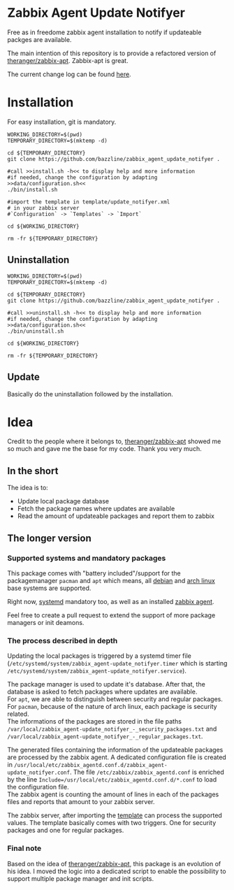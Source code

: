 # Zabbix Agent Update Notifyer

Free as in freedome zabbix agent installation to notify if updateable packges are available.

The main intention of this repository is to provide a refactored version of [theranger/zabbix-apt](https://github.com/theranger/zabbix-apt). Zabbix-apt is great.

The current change log can be found [here](CHANGELOG.md).

# Installation

For easy installation, git is mandatory.

```
WORKING_DIRECTORY=$(pwd)
TEMPORARY_DIRECTORY=$(mktemp -d)

cd ${TEMPORARY_DIRECTORY}
git clone https://github.com/bazzline/zabbix_agent_update_notifyer .

#call >>install.sh -h<< to display help and more information
#if needed, change the configuration by adapting >>data/configuration.sh<<
./bin/install.sh

#import the template in template/update_notifyer.xml
# in your zabbix server
#`Configuration` -> `Templates` -> `Import`

cd ${WORKING_DIRECTORY}

rm -fr ${TEMPORARY_DIRECTORY}
```

## Uninstallation

```
WORKING_DIRECTORY=$(pwd)
TEMPORARY_DIRECTORY=$(mktemp -d)

cd ${TEMPORARY_DIRECTORY}
git clone https://github.com/bazzline/zabbix_agent_update_notifyer .

#call >>uninstall.sh -h<< to display help and more information
#if needed, change the configuration by adapting >>data/configuration.sh<<
./bin/uninstall.sh

cd ${WORKING_DIRECTORY}

rm -fr ${TEMPORARY_DIRECTORY}
```

## Update

Basically do the uninstallation followed by the installation.

# Idea

Credit to the people where it belongs to, [theranger/zabbix-apt](https://github.com/theranger/zabbix-apt) showed me so much and gave me the base for my code. Thank you very much.

## In the short

The idea is to:

* Update local package database
* Fetch the package names where updates are available
* Read the amount of updateable packages and report them to zabbix

## The longer version

### Supported systems and mandatory packages

This package comes with "battery included"/support for the packagemanager `pacman` and `apt` which means, all [debian](https://www.debian.org/) and [arch linux](https://archlinux.org/) base systems are supported.

Right now, [systemd](https://systemd.io/) mandatory too, as well as an installed [zabbix agent](https://www.zabbix.com/zabbix_agent).

Feel free to create a pull request to extend the support of more package managers or init deamons.

### The process described in depth

Updating the local packages is triggered by a systemd timer file (`/etc/systemd/system/zabbix_agent-update_notifyer.timer` which is starting `/etc/systemd/system/zabbix_agent-update_notifyer.service`).

The package manager is used to update it's database. After that, the database is asked to fetch packages where updates are available.   
For `apt`, we are able to distinguish between security and regular packages. For `pacman`, because of the nature of arch linux, each package is security related.   
The informations of the packages are stored in the file paths `/var/local/zabbix_agent-update_notifyer_-_security_packages.txt` and `/var/local/zabbix_agent-update_notifyer_-_regular_packages.txt`.

The generated files containing the information of the updateable packages are processed by the zabbix agent. A dedicated configuration file is created in `/usr/local/etc/zabbix_agentd.conf.d/zabbix_agent-update_notifyer.conf`. The file `/etc/zabbix/zabbix_agentd.conf` is enriched by the line `Include=/usr/local/etc/zabbix_agentd.conf.d/*.conf` to load the configuration file.   
The zabbix agent is counting the amount of lines in each of the packages files and reports that amount to your zabbix server.

The zabbix server, after importing the [template](template/update_notifyer.xml) can process the supported values. The template basically comes with two triggers. One for security packages and one for regular packages.

### Final note

Based on the idea of [theranger/zabbix-apt](https://github.com/theranger/zabbix-apt), this package is an evolution of his idea. I moved the logic into a dedicated script to enable the possibility to support multiple package manager and init scripts.
